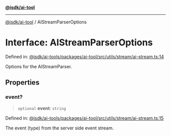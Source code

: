 [**@isdk/ai-tool**](../README.md)

***

[@isdk/ai-tool](../globals.md) / AIStreamParserOptions

# Interface: AIStreamParserOptions

Defined in: [@isdk/ai-tools/packages/ai-tool/src/utils/stream/ai-stream.ts:14](https://github.com/isdk/ai-tool.js/blob/4ebf370aaec9c78535cb40ffc19656d7bddcb145/src/utils/stream/ai-stream.ts#L14)

Options for the AIStreamParser.

## Properties

### event?

> `optional` **event**: `string`

Defined in: [@isdk/ai-tools/packages/ai-tool/src/utils/stream/ai-stream.ts:15](https://github.com/isdk/ai-tool.js/blob/4ebf370aaec9c78535cb40ffc19656d7bddcb145/src/utils/stream/ai-stream.ts#L15)

The event (type) from the server side event stream.
